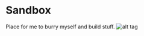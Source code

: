 # Sandbox
Place for me to burry myself and build stuff.
![alt tag](https://raw.github.com/lukedottec/Sandbox/branch/path/to/example1.png)
